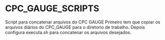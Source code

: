# CPC_GAUGE_SCRIPTS
Script para concatenar arquivos do CPC GAUGE
Primeiro tem que copiar os arquivos diários do CPC_GAUGE para o diretorio de trabalho. 
Depois configura executa.sh para concatenar os arquivos  desejados. 

